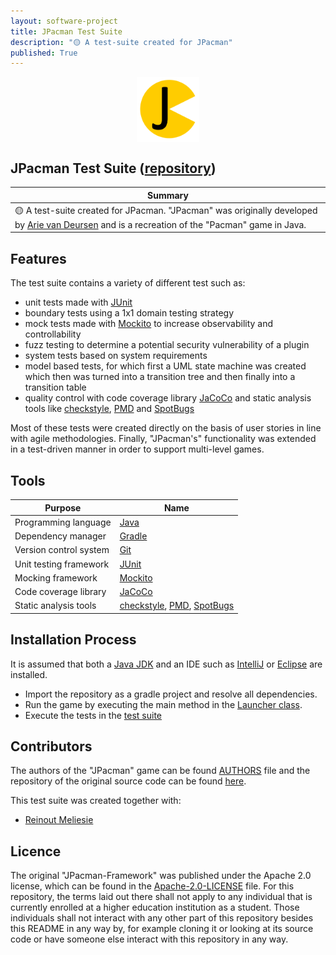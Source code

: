 ```yaml
---
layout: software-project
title: JPacman Test Suite
description: "🟡 A test-suite created for JPacman"
published: True
---
```


<img src= "/assets/software-project/jpacman-test-suite/jpacman_logo.png" alt="JPacman Test Suite Logo" width="20%" style="display: block; margin: 0 auto">

## JPacman Test Suite ([repository](https://github.com/johanneshagspiel/jpacman-test-suite))

| Summary  |
| -------------------------------------------------- |
| 🟡 A test-suite created for JPacman. "JPacman" was originally developed by [Arie van Deursen](https://github.com/avandeursen) and is a recreation of the "Pacman" game in Java.|

## Features

The test suite contains a variety of different test such as:

- unit tests made with [JUnit](https://junit.org/junit5/)
- boundary tests using a 1x1 domain testing strategy
- mock tests made with [Mockito](https://site.mockito.org/) to increase observability and controllability
- fuzz testing to determine a potential security vulnerability of a plugin
- system tests based on system requirements
- model based tests, for which first a UML state machine was created which then was turned into a transition tree and then finally into a transition table
- quality control with code coverage library [JaCoCo](https://www.jacoco.org/jacoco/) and static analysis tools like [checkstyle](https://checkstyle.sourceforge.io/), [PMD](https://pmd.github.io/) and [SpotBugs](https://spotbugs.github.io/)

Most of these tests were created directly on the basis of user stories in line with agile methodologies. Finally, "JPacman's" functionality was extended in a test-driven manner in order to support multi-level games.

## Tools

| Purpose                | Name                                                                                                                     |
|------------------------|--------------------------------------------------------------------------------------------------------------------------|
| Programming language   | [Java](https://openjdk.org/)                                                                                             |
| Dependency manager     | [Gradle]()                                                                                                               |
| Version control system | [Git](https://git-scm.com/)                                                                                              |
| Unit testing framework | [JUnit](https://junit.org/junit5/)                                                                                       |
| Mocking framework      | [Mockito](https://site.mockito.org/)                                                                                     |
| Code coverage library  | [JaCoCo](https://www.jacoco.org/jacoco/)                                                                                 |
| Static analysis tools  | [checkstyle](https://checkstyle.sourceforge.io/), [PMD](https://pmd.github.io/), [SpotBugs](https://spotbugs.github.io/) |


## Installation Process

It is assumed that both a [Java JDK](https://openjdk.org/) and an IDE such as [IntelliJ](https://www.jetbrains.com/idea/) or [Eclipse](https://www.eclipse.org/ide/) are installed.

- Import the repository as a gradle project and resolve all dependencies.
- Run the game by executing the main method in the [Launcher class](src/main/java/nl/tudelft/jpacman/Launcher.java).
- Execute the tests in the [test suite](src/test/java/nl/tudelft/jpacman)

## Contributors

The authors of the "JPacman" game can be found [AUTHORS](https://github.com/johanneshagspiel/jpacman-test-suite/blob/master/AUTHORS.md) file and the repository of the original source code can be found [here](https://github.com/SERG-Delft/jpacman-framework).

This test suite was created together with:

- [Reinout Meliesie](https://github.com/Zedfrigg)

## Licence

The original "JPacman-Framework" was published under the Apache 2.0 license, which can be found in the [Apache-2.0-LICENSE](https://github.com/johanneshagspiel/jpacman-test-suite/tree/master/Apache-2.0-LICENSE.txt) file. For this repository, the terms laid out there shall not apply to any individual that is currently enrolled at a higher education institution as a student. Those individuals shall not interact with any other part of this repository besides this README in any way by, for example cloning it or looking at its source code or have someone else interact with this repository in any way.
